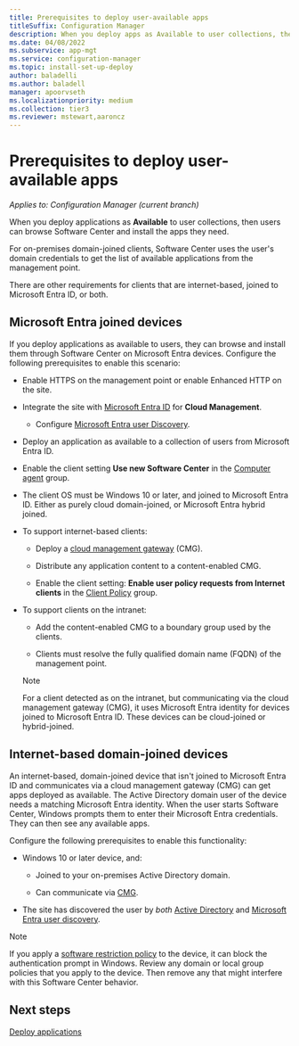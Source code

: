 ```yaml
---
title: Prerequisites to deploy user-available apps
titleSuffix: Configuration Manager
description: When you deploy apps as Available to user collections, there are other requirements for some types of clients.
ms.date: 04/08/2022
ms.subservice: app-mgt
ms.service: configuration-manager
ms.topic: install-set-up-deploy
author: baladelli
ms.author: baladell
manager: apoorvseth
ms.localizationpriority: medium
ms.collection: tier3
ms.reviewer: mstewart,aaroncz 
---
```


# Prerequisites to deploy user-available apps

*Applies to: Configuration Manager (current branch)*

When you deploy applications as **Available** to user collections, then users can browse Software Center and install the apps they need.

For on-premises domain-joined clients, Software Center uses the user's domain credentials to get the list of available applications from the management point.

There are other requirements for clients that are internet-based, joined to Microsoft Entra ID, or both.

<a name='azure-ad-joined-devices'></a>

## Microsoft Entra joined devices
<!-- 1322613 -->

If you deploy applications as available to users, they can browse and install them through Software Center on Microsoft Entra devices. Configure the following prerequisites to enable this scenario:

- Enable HTTPS on the management point or enable Enhanced HTTP on the site.<!-- memdocs#1761 -->

- Integrate the site with [Microsoft Entra ID](../../core/servers/deploy/configure/azure-services-wizard.md) for **Cloud Management**.

  - Configure [Microsoft Entra user Discovery](../../core/servers/deploy/configure/configure-discovery-methods.md#azureaadisc).

- Deploy an application as available to a collection of users from Microsoft Entra ID.

- Enable the client setting **Use new Software Center** in the [Computer agent](../../core/clients/deploy/about-client-settings.md#computer-agent) group.

- The client OS must be Windows 10 or later, and joined to Microsoft Entra ID. Either as purely cloud domain-joined, or Microsoft Entra hybrid joined.

- To support internet-based clients:

  - Deploy a [cloud management gateway](../../core/clients/manage/cmg/overview.md) (CMG).

  - Distribute any application content to a content-enabled CMG.

  - Enable the client setting: **Enable user policy requests from Internet clients** in the [Client Policy](../../core/clients/deploy/about-client-settings.md#client-policy) group.

- To support clients on the intranet:

  - Add the content-enabled CMG to a boundary group used by the clients.

  - Clients must resolve the fully qualified domain name (FQDN) of the management point.

  > [!NOTE]
  > For a client detected as on the intranet, but communicating via the cloud management gateway (CMG), it uses Microsoft Entra identity for devices joined to Microsoft Entra ID. These devices can be cloud-joined or hybrid-joined.<!--6935376-->

## Internet-based domain-joined devices

<!--7033501-->

An internet-based, domain-joined device that isn't joined to Microsoft Entra ID and communicates via a cloud management gateway (CMG) can get apps deployed as available. The Active Directory domain user of the device needs a matching Microsoft Entra identity. When the user starts Software Center, Windows prompts them to enter their Microsoft Entra credentials. They can then see any available apps.

Configure the following prerequisites to enable this functionality:

- Windows 10 or later device, and:

  - Joined to your on-premises Active Directory domain.

  - Can communicate via [CMG](../../core/clients/manage/cmg/plan-cloud-management-gateway.md).

- The site has discovered the user by _both_ [Active Directory](../../core/servers/deploy/configure/about-discovery-methods.md#bkmk_aboutUser) and [Microsoft Entra user discovery](../../core/servers/deploy/configure/about-discovery-methods.md#azureaddisc).

> [!NOTE]
> If you apply a [software restriction policy](/windows-server/identity/software-restriction-policies/administer-software-restriction-policies) to the device, it can block the authentication prompt in Windows. Review any domain or local group policies that you apply to the device. Then remove any that might interfere with this Software Center behavior.

## Next steps

[Deploy applications](../deploy-use/deploy-applications.md)
